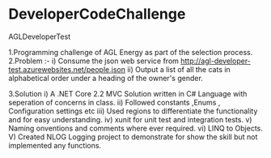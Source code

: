 # DeveloperCodeChallenge

AGLDeveloperTest

1.Programming challenge of AGL Energy as part of the selection process.
2.Problem :-
   i) Consume the json web service from http://agl-developer-test.azurewebsites.net/people.json
   ii) Output a list of all the cats in alphabetical order under a heading of the owner's gender.
   
3.Solution
   i) A .NET Core 2.2 MVC Solution written in C# Language with seperation of concerns in class.
   ii) Followed constants ,Enums , Configuration settings etc
   iii) Used regions to differentiate the functionality and for easy understanding.
   iv) xunit for unit test and integration tests.
   v) Naming onventions and comments where ever required.
   vi) LINQ to Objects.
   V) Created NLOG Logging project to demonstrate for show the skill but not implemented any functions.
   
   

